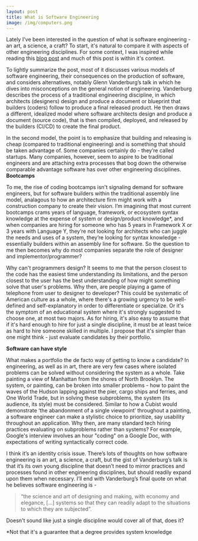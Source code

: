 ```yaml
---
layout: post
title: What is Software Engineering
image: /img/computers.png
---
```


Lately I've been interested in the question of what is software engineering - an art, a science, a craft? To start, it's natural to compare it with aspects of other engineering disciplines. For some context, I was inspired while reading this [blog post](https://lispcast.com/software-factory) and much of this post is within it's context. 

To lightly summarize the post, most of it discusses various models of software engineering, their consequences on the production of software, and considers alternatives, notably Glenn Vanderburg’s talk in which he dives into misconceptions on the general notion of engineering. Vanderburg describes the process of a traditional engineering discipline, in which architects (designers) design and produce a document or blueprint that builders (coders) follow to produce a final released product. 
He then draws a different, idealized model where software architects design and produce a document (source code), that is then compiled, deployed, and released by the builders (CI/CD) to create the final product.

In the second model, the point is to emphasize that building and releasing is cheap (compared to traditional engineering) and is something that should be taken advantage of. Some companies certainly do - they’re called startups. Many companies, however, seem to aspire to be traditional engineers and are attaching extra processes that bog down the otherwise comparable advantage software has over other engineering disciplines. 
**Bootcamps**

To me, the rise of coding bootcamps isn't signaling demand for software engineers, but for software builders within the traditional assembly line model, analagous to how an architecture firm might work with a construction company to create their vision. I’m imagining that most current bootcamps crams years of language, framework, or ecosystem syntax knowledge at the expense of system or design/product knowledge\*, and when companies are hiring for someone who has 5 years in Framework X or 3 years with Language Y, they’re not looking for architects who can juggle the needs and uses of a system, they’re looking for syntax knowledge - essentially builders within an assembly line for software. So the question to me then becomes why do most companies separate the role of designer and implementor/programmer?

Why can't programmers design? It seems to me that the person closest to the code has the easiest time understanding its limitations, and the person closest to the user has the best understanding of how might something solve that user's problems. Why then, are people playing a game of telephone from user to designer to developer? This could be systematic of American culture as a whole, where there's a growing urgency to be well-defined and self-explanatory in order to differentiate or specialize. Or it's the symptom of an educational system where it's strongly suggested to choose one, at most two majors. As for hiring, it's also easy to assume that if it's hard enough to hire for just a single discipline, it must be at least twice as hard to hire someone skilled in multiple. I propose that it's simpler than one might think - just evaluate candidates by their portfolio.

**Software can have style**

What makes a portfolio the de facto way of getting to know a candidate? In engineering, as well as in art, there are very few cases where isolated problems can be solved without considering the system as a whole. Take painting a view of Manhattan from the shores of North Brooklyn. The system, or painting, can be broken into smaller problems - how to paint the waves of the Hudson lapping against the pier, cargo ships and ferries, and One World Trade, but in solving these subproblems, the system (its audience, its style) must be considered. Similar to how a Cubist would demonstrate ‘the abandonment of a single viewpoint’ throughout a painting, a software engineer can make a stylistic choice to prioritize, say usability throughout an application. Why then, are many standard tech hiring practices evaluating on subproblems rather than systems? For example, Google's interview involves an hour "coding" on a Google Doc, with expectations of writing syntactically correct code. 

I think it’s an identity crisis issue. There’s lots of thoughts on how software engineering is an art, a science, a craft, but the gist of Vanderburg’s talk is that it’s its own young discipline that doesn’t need to mirror practices and processes found in other engineering disciplines, but should readily expand upon them when necessary. I’ll end with Vanderburg’s final quote on what he believes software engineering is -

>“the science and art of designing and making, with economy and elegance, […] systems so that they can readily adapt to the situations to which they are subjected”. 

Doesn't sound like just a single discipline would cover all of that, does it?


\*Not that it's a guarantee that a degree provides system knowledge
